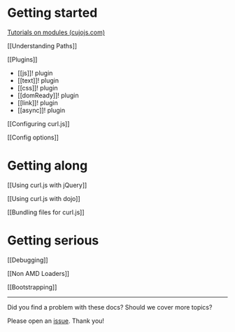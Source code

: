 Getting started
===

[Tutorials on modules (cujojs.com)](http://know.cujojs.com/tutorials/modules/authoring-amd-modules)

[[Understanding Paths]]

[[Plugins]]

* [[js]]! plugin
* [[text]]! plugin
* [[css]]! plugin
* [[domReady]]! plugin
* [[link]]! plugin
* [[async]]! plugin

[[Configuring curl.js]]

[[Config options]]

Getting along
===

[[Using curl.js with jQuery]]

[[Using curl.js with dojo]]

[[Bundling files for curl.js]]

Getting serious
===

[[Debugging]]

[[Non AMD Loaders]]

[[Bootstrapping]]

---

Did you find a problem with these docs? Should we cover more topics?

Please open an [issue](https://github.com/unscriptable/curl/issues).  Thank you!
